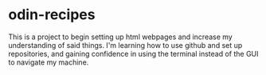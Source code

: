 # odin-recipes
This is a project to begin setting up html webpages and increase my understanding of said things. I'm learning how to use github and set up repositories, and gaining confidence in using the terminal instead of the GUI to navigate my machine. 
